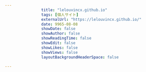 ---
                title: "lelouvincx.github.io"
                tags: [個人サイト]
                externalUrl: "https://lelouvincx.github.io/"
                date: 9965-08-08
                showDate: false
                showAuthor: false
                showReadingTime: false
                showEdit: false
                showLikes: false
                showViews: false
                layoutBackgroundHeaderSpace: false
                ---

